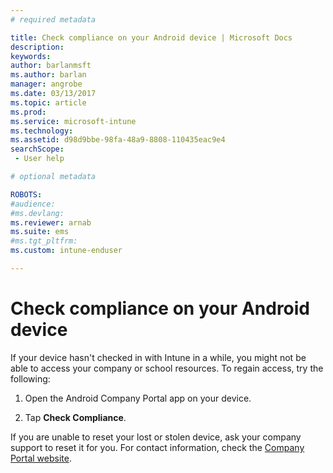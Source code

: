 ```yaml
---
# required metadata

title: Check compliance on your Android device | Microsoft Docs
description:
keywords:
author: barlanmsftms.author: barlan
manager: angrobe
ms.date: 03/13/2017
ms.topic: article
ms.prod:
ms.service: microsoft-intune
ms.technology:
ms.assetid: d98d9bbe-98fa-48a9-8808-110435eac9e4searchScope: - User help

# optional metadata

ROBOTS:  
#audience:
#ms.devlang:
ms.reviewer: arnab
ms.suite: ems
#ms.tgt_pltfrm:
ms.custom: intune-enduser

---
```


# Check compliance on your Android device

If your device hasn't checked in with Intune in a while, you might not be able to access your company or school resources. To regain access, try the following:

1. Open the Android Company Portal app on your device.

2. Tap **Check Compliance**.

If you are unable to reset your lost or stolen device, ask your company support to reset it for you. For contact information, check the [Company Portal website](http://portal.manage.microsoft.com).
